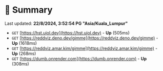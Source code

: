 # 📖 Summary
Last updated: **22/8/2024, 3:52:54 PG "Asia/Kuala_Lumpur"**

- `GET` [https://hst.ujol.dev](https://hst.ujol.dev) - **Up** (505ms)
- `GET` [https://reddviz.deno.dev/gimme](https://reddviz.deno.dev/gimme) - **Up** (1618ms)
- `GET` [https://reddviz.amar.kim/gimme](https://reddviz.amar.kim/gimme) - **Up** (268ms)
- `GET` [https://dumb.onrender.com](https://dumb.onrender.com) - **Up** (308ms)
